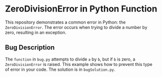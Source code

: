 # ZeroDivisionError in Python Function

This repository demonstrates a common error in Python: the `ZeroDivisionError`. The error occurs when trying to divide a number by zero, resulting in an exception.

## Bug Description

The `function` in `bug.py` attempts to divide `a` by `b`, but if `b` is zero, a `ZeroDivisionError` is raised. This example shows how to prevent this type of error in your code. The solution is in `bugSolution.py`.